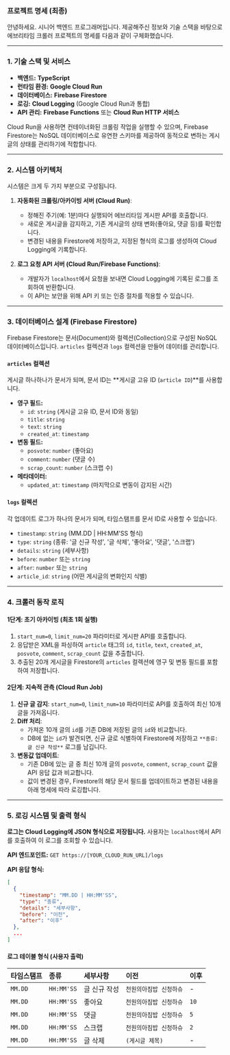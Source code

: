 ### 프로젝트 명세 (최종)

안녕하세요. 시니어 백엔드 프로그래머입니다. 제공해주신 정보와 기술 스택을 바탕으로 에브리타임 크롤러 프로젝트의 명세를 다음과 같이 구체화했습니다.

-----

### **1. 기술 스택 및 서비스**

  * **백엔드:** **TypeScript**
  * **런타임 환경:** **Google Cloud Run**
  * **데이터베이스:** **Firebase Firestore**
  * **로깅:** **Cloud Logging** (Google Cloud Run과 통합)
  * **API 관리:** **Firebase Functions** 또는 **Cloud Run HTTP 서비스**

Cloud Run을 사용하면 컨테이너화된 크롤링 작업을 실행할 수 있으며, Firebase Firestore는 NoSQL 데이터베이스로 유연한 스키마를 제공하여 동적으로 변하는 게시글의 상태를 관리하기에 적합합니다.

-----

### **2. 시스템 아키텍처**

시스템은 크게 두 가지 부분으로 구성됩니다.

1.  **자동화된 크롤링/아카이빙 서버 (Cloud Run)**:

      * 정해진 주기(예: 1분)마다 실행되어 에브리타임 게시판 API를 호출합니다.
      * 새로운 게시글을 감지하고, 기존 게시글의 상태 변화(좋아요, 댓글 등)를 확인합니다.
      * 변경된 내용을 Firestore에 저장하고, 지정된 형식의 로그를 생성하여 Cloud Logging에 기록합니다.

2.  **로그 요청 API 서버 (Cloud Run/Firebase Functions)**:

      * 개발자가 `localhost`에서 요청을 보내면 Cloud Logging에 기록된 로그를 조회하여 반환합니다.
      * 이 API는 보안을 위해 API 키 또는 인증 절차를 적용할 수 있습니다.

-----

### **3. 데이터베이스 설계 (Firebase Firestore)**

Firebase Firestore는 문서(Document)와 컬렉션(Collection)으로 구성된 NoSQL 데이터베이스입니다. `articles` 컬렉션과 `logs` 컬렉션을 만들어 데이터를 관리합니다.

#### **`articles` 컬렉션**

게시글 하나하나가 문서가 되며, 문서 ID는 \*\*게시글 고유 ID (`article ID`)\*\*를 사용합니다.

  * **영구 필드:**
      * `id`: `string` (게시글 고유 ID, 문서 ID와 동일)
      * `title`: `string`
      * `text`: `string`
      * `created_at`: `timestamp`
  * **변동 필드:**
      * `posvote`: `number` (좋아요)
      * `comment`: `number` (댓글 수)
      * `scrap_count`: `number` (스크랩 수)
  * **메타데이터:**
      * `updated_at`: `timestamp` (마지막으로 변동이 감지된 시간)

#### **`logs` 컬렉션**

각 업데이트 로그가 하나의 문서가 되며, 타임스탬프를 문서 ID로 사용할 수 있습니다.

  * `timestamp`: `string` (MM.DD | HH:MM'SS 형식)
  * `type`: `string` (종류: '글 신규 작성', '글 삭제', '좋아요', '댓글', '스크랩')
  * `details`: `string` (세부사항)
  * `before`: `number` 또는 `string`
  * `after`: `number` 또는 `string`
  * `article_id`: `string` (어떤 게시글의 변화인지 식별)

-----

### **4. 크롤러 동작 로직**

#### **1단계: 초기 아카이빙 (최초 1회 실행)**

1.  `start_num=0`, `limit_num=20` 파라미터로 게시판 API를 호출합니다.
2.  응답받은 XML을 파싱하여 `article` 태그의 `id`, `title`, `text`, `created_at`, `posvote`, `comment`, `scrap_count` 값을 추출합니다.
3.  추출된 20개 게시글을 Firestore의 `articles` 컬렉션에 영구 및 변동 필드를 포함하여 저장합니다.

#### **2단계: 지속적 관측 (Cloud Run Job)**

1.  **신규 글 감지**: `start_num=0`, `limit_num=10` 파라미터로 API를 호출하여 최신 10개 글을 가져옵니다.
2.  **Diff 처리**:
      * 가져온 10개 글의 `id`를 기존 DB에 저장된 글의 `id`와 비교합니다.
      * DB에 없는 `id`가 발견되면, 신규 글로 식별하여 Firestore에 저장하고 `**종류: 글 신규 작성**` 로그를 남깁니다.
3.  **변동값 업데이트**:
      * 기존 DB에 있는 글 중 최신 10개 글의 `posvote`, `comment`, `scrap_count` 값을 API 응답 값과 비교합니다.
      * 값이 변경된 경우, Firestore의 해당 문서 필드를 업데이트하고 변경된 내용을 아래 명세에 따라 로깅합니다.

-----

### **5. 로깅 시스템 및 출력 형식**

**로그는 Cloud Logging에 JSON 형식으로 저장됩니다.** 사용자는 `localhost`에서 API를 호출하여 이 로그를 조회할 수 있습니다.

**API 엔드포인트:** `GET https://[YOUR_CLOUD_RUN_URL]/logs`

**API 응답 형식:**

```json
[
  {
    "timestamp": "MM.DD | HH:MM'SS",
    "type": "종류",
    "details": "세부사항",
    "before": "이전",
    "after": "이후"
  },
  ...
]
```

#### **로그 테이블 형식 (사용자 출력)**

| 타임스탬프 | 종류 | 세부사항 | 이전 | 이후 |
|:---|:---|:---|:---|:---|
| `MM.DD` | `HH:MM'SS` | 글 신규 작성 | `천원의아침밥 신청하슈` | - | - |
| `MM.DD` | `HH:MM'SS` | 좋아요 | `천원의아침밥 신청하슈` | `10` | `11` |
| `MM.DD` | `HH:MM'SS` | 댓글 | `천원의아침밥 신청하슈` | `5` | `6` |
| `MM.DD` | `HH:MM'SS` | 스크랩 | `천원의아침밥 신청하슈` | `2` | `3` |
| `MM.DD` | `HH:MM'SS` | 글 삭제 | `(게시글 제목)` | - | - |